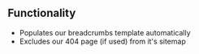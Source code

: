 ## Functionality
- Populates our breadcrumbs template automatically
- Excludes our 404 page (if used) from it's sitemap